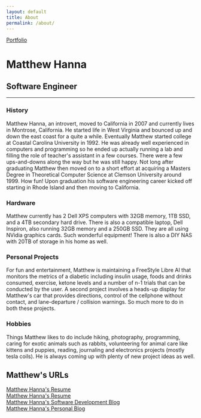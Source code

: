 ```yaml
---
layout: default
title: About
permalink: /about/
---
```

<a class="github-fork-ribbon no-tufte-underline" href="../index.html" title="Portfolio">Portfolio</a>
# Matthew Hanna
## Software Engineer
------

### History
Matthew Hanna, an introvert, moved to California in 2007 and currently lives in Montrose, California. He started life in West Virginia and bounced up and down the east coast for a quite a while. Eventually Matthew started college at Coastal Carolina University in 1992. He was already well experienced in computers and programming so he ended up actually running a lab and filling the role of teacher's assistant in a few courses. There were a few ups-and-downs along the way but he was still happy. Not long after graduating Matthew then moved on to a short effort at acquiring a Masters Degree in Theoretical Computer Science at Clemson University around 1999. How fun! Upon graduation his software engineering career kicked off starting in Rhode Island and then moving to California.

### Hardware
Matthew currently has 2 Dell XPS computers with 32GB memory, 1TB SSD, and a 4TB secondary hard drive. There is also a compatible laptop, Dell Inspiron, also running 32GB memory and a 250GB SSD. They are all using NVidia graphics cards. Such wonderful equipment! There is also a DIY NAS with 20TB of storage in his home as well.

### Personal Projects
For fun and entertainment, Matthew is maintaining a FreeStyle Libre AI that monitors the metrics of a diabetic including insulin usage, foods and drinks consumed, exercise, ketone levels and a number of n-1 trials that can be conducted by the user. A second project involves a heads-up display for Matthew's car that provides directions, control of the cellphone without contact, and lane-departure / collision warnings. So much more to do in both these projects.

### Hobbies
Things Matthew likes to do include hiking, photography, programming, caring for exotic animals such as rabbits, volunteering for animal care like kittens and puppies, reading, journaling and electronics projects (mostly tesla coils). He is always coming up with plenty of new project ideas as well.

## Matthew's URLs
[Matthew Hanna's Resume](https://matthewhanna.net)  
[Matthew Hanna's Resume](https://matthewhanna.com)  
[Matthew Hanna's Software Development Blog](https://blog.matthewhanna.net)  
[Matthew Hanna's Personal Blog](https://matthewhanna.me)  
